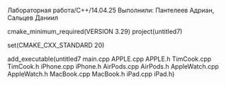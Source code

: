 Лабораторная работа/С++/14.04.25
Выполнили: Пантелеев Адриан, Сальцев Даниил

cmake_minimum_required(VERSION 3.29)
project(untitled7)

set(CMAKE_CXX_STANDARD 20)

add_executable(untitled7 main.cpp
        APPLE.cpp
        APPLE.h
        TimCook.cpp
        TimCook.h
        iPhone.cpp
        iPhone.h
        AirPods.cpp
        AirPods.h
        AppleWatch.cpp
        AppleWatch.h
        MacBook.cpp
        MacBook.h
        iPad.cpp
        iPad.h)
